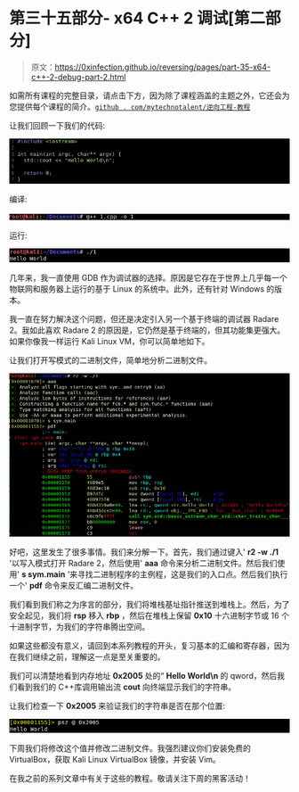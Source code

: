 # 第三十五部分- x64 C++ 2 调试[第二部分]

> 原文：<https://0xinfection.github.io/reversing/pages/part-35-x64-c++-2-debug-part-2.html>

如需所有课程的完整目录，请点击下方，因为除了课程涵盖的主题之外，它还会为您提供每个课程的简介。[`github . com/mytechnotalent/逆向工程-教程`](https://github.com/mytechnotalent/Reverse-Engineering-Tutorial)

让我们回顾一下我们的代码:

![](img/8973e6ae8030c09e36dabf2804ff1e1a.png)

编译:

![](img/60bc733f8ccdf7b4c56be8d101b91071.png)

运行:

![](img/4e20568a2e0059ed8ca36d8df6891748.png)

几年来，我一直使用 GDB 作为调试器的选择。原因是它存在于世界上几乎每一个物联网和服务器上运行的基于 Linux 的系统中。此外，还有针对 Windows 的版本。

我一直在努力解决这个问题，但还是决定引入另一个基于终端的调试器 Radare 2。我如此喜欢 Radare 2 的原因是，它仍然是基于终端的，但其功能集更强大。如果你像我一样运行 Kali Linux VM，你可以简单地如下。

让我们打开写模式的二进制文件，简单地分析二进制文件。

![](img/6482dce1d7b62dc648d8986a5aa32823.png)

好吧，这里发生了很多事情。我们来分解一下。首先，我们通过键入' **r2 -w ./1** '以写入模式打开 Radare 2，然后使用' **aaa** 命令来分析二进制文件。然后我们使用' **s sym.main** '来寻找二进制程序的主例程，这是我们的入口点。然后我们执行一个' **pdf** 命令来反汇编二进制文件。

我们看到我们称之为序言的部分，我们将堆栈基址指针推送到堆栈上。然后，为了安全起见，我们将 **rsp** 移入 **rbp** ，然后在堆栈上保留 **0x10** 十六进制字节或 16 个十进制字节，为我们的字符串腾出空间。

如果这些都没有意义，请回到本系列教程的开头，复习基本的汇编和寄存器，因为在我们继续之前，理解这一点是至关重要的。

我们可以清楚地看到内存地址 **0x2005** 处的“ **Hello World\n** 的 qword，然后我们看到我们的 C++库调用输出流 **cout** 向终端显示我们的字符串。

让我们检查一下 **0x2005** 来验证我们的字符串是否在那个位置:

![](img/769ac90c6f9db586b3d09dd85f5a8771.png)

下周我们将修改这个值并修改二进制文件。我强烈建议你们安装免费的 VirtualBox，获取 Kali Linux VirtualBox 镜像，并安装 Vim。

在我之前的系列文章中有关于这些的教程。敬请关注下周的黑客活动！